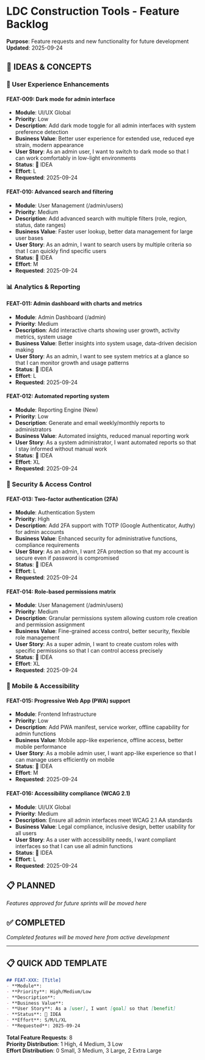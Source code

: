 # LDC Construction Tools - Feature Backlog

**Purpose**: Feature requests and new functionality for future development  
**Updated**: 2025-09-24

## 💭 IDEAS & CONCEPTS

### 🎨 User Experience Enhancements

#### FEAT-009: Dark mode for admin interface
- **Module**: UI/UX Global
- **Priority**: Low
- **Description**: Add dark mode toggle for all admin interfaces with system preference detection
- **Business Value**: Better user experience for extended use, reduced eye strain, modern appearance
- **User Story**: As an admin user, I want to switch to dark mode so that I can work comfortably in low-light environments
- **Status**: 💭 IDEA
- **Effort**: L
- **Requested**: 2025-09-24

#### FEAT-010: Advanced search and filtering
- **Module**: User Management (/admin/users)
- **Priority**: Medium
- **Description**: Add advanced search with multiple filters (role, region, status, date ranges)
- **Business Value**: Faster user lookup, better data management for large user bases
- **User Story**: As an admin, I want to search users by multiple criteria so that I can quickly find specific users
- **Status**: 💭 IDEA
- **Effort**: M
- **Requested**: 2025-09-24

### 📊 Analytics & Reporting

#### FEAT-011: Admin dashboard with charts and metrics
- **Module**: Admin Dashboard (/admin)
- **Priority**: Medium
- **Description**: Add interactive charts showing user growth, activity metrics, system usage
- **Business Value**: Better insights into system usage, data-driven decision making
- **User Story**: As an admin, I want to see system metrics at a glance so that I can monitor growth and usage patterns
- **Status**: 💭 IDEA
- **Effort**: L
- **Requested**: 2025-09-24

#### FEAT-012: Automated reporting system
- **Module**: Reporting Engine (New)
- **Priority**: Low
- **Description**: Generate and email weekly/monthly reports to administrators
- **Business Value**: Automated insights, reduced manual reporting work
- **User Story**: As a system administrator, I want automated reports so that I stay informed without manual work
- **Status**: 💭 IDEA
- **Effort**: XL
- **Requested**: 2025-09-24

### 🔐 Security & Access Control

#### FEAT-013: Two-factor authentication (2FA)
- **Module**: Authentication System
- **Priority**: High
- **Description**: Add 2FA support with TOTP (Google Authenticator, Authy) for admin accounts
- **Business Value**: Enhanced security for administrative functions, compliance requirements
- **User Story**: As an admin, I want 2FA protection so that my account is secure even if password is compromised
- **Status**: 💭 IDEA
- **Effort**: L
- **Requested**: 2025-09-24

#### FEAT-014: Role-based permissions matrix
- **Module**: User Management (/admin/users)
- **Priority**: Medium
- **Description**: Granular permissions system allowing custom role creation and permission assignment
- **Business Value**: Fine-grained access control, better security, flexible role management
- **User Story**: As a super admin, I want to create custom roles with specific permissions so that I can control access precisely
- **Status**: 💭 IDEA
- **Effort**: XL
- **Requested**: 2025-09-24

### 📱 Mobile & Accessibility

#### FEAT-015: Progressive Web App (PWA) support
- **Module**: Frontend Infrastructure
- **Priority**: Low
- **Description**: Add PWA manifest, service worker, offline capability for admin functions
- **Business Value**: Mobile app-like experience, offline access, better mobile performance
- **User Story**: As a mobile admin user, I want app-like experience so that I can manage users efficiently on mobile
- **Status**: 💭 IDEA
- **Effort**: M
- **Requested**: 2025-09-24

#### FEAT-016: Accessibility compliance (WCAG 2.1)
- **Module**: UI/UX Global
- **Priority**: Medium
- **Description**: Ensure all admin interfaces meet WCAG 2.1 AA standards
- **Business Value**: Legal compliance, inclusive design, better usability for all users
- **User Story**: As a user with accessibility needs, I want compliant interfaces so that I can use all admin functions
- **Status**: 💭 IDEA
- **Effort**: L
- **Requested**: 2025-09-24

## 📋 PLANNED

*Features approved for future sprints will be moved here*

## ✅ COMPLETED

*Completed features will be moved here from active development*

---

## 📋 QUICK ADD TEMPLATE

```markdown
## FEAT-XXX: [Title]
- **Module**: 
- **Priority**: High/Medium/Low
- **Description**: 
- **Business Value**: 
- **User Story**: As a [user], I want [goal] so that [benefit]
- **Status**: 💭 IDEA
- **Effort**: S/M/L/XL
- **Requested**: 2025-09-24
```

**Total Feature Requests**: 8  
**Priority Distribution**: 1 High, 4 Medium, 3 Low  
**Effort Distribution**: 0 Small, 3 Medium, 3 Large, 2 Extra Large
